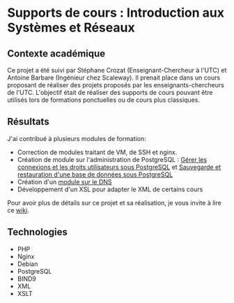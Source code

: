 # Supports de cours : Introduction aux Systèmes et Réseaux

## Contexte académique

Ce projet a été suivi par Stéphane Crozat (Enseignant-Chercheur à l'UTC) et Antoine Barbare (Ingénieur chez Scaleway).
Il prenait place dans un cours proposant de réaliser des projets proposés par les enseignants-chercheurs de l'UTC.
L'objectif était de réaliser des supports de cours pouvant être utilisés lors de formations ponctuelles ou de cours plus classiques.

## Résultats
J'ai contribué à plusieurs modules de formation:

* Correction de modules traitant de VM, de SSH et nginx.
* Création de module sur l'administration de PostgreSQL : [Gérer les connexions et les droits utilisateurs sous PostgreSQL](https://school.picasoft.net/modules/pg01/co/pg01.html) 
et [Sauvegarde et restauration d'une base de données sous PostgreSQL](https://school.picasoft.net/modules/pg02/co/pg02.html)
* Création d'un [module sur le DNS](https://school.picasoft.net/modules/dns01/co/dns01.html)
* Développement d'un XSL pour adapter le XML de certains cours

Pour avoir plus de détails sur ce projet et sa réalisation, je vous invite à lire ce [wiki](https://wiki.picasoft.net/doku.php?id=txs:sr-p18:index).

## Technologies
* PHP
* Nginx
* Debian
* PostgreSQL
* BIND9
* XML
* XSLT
